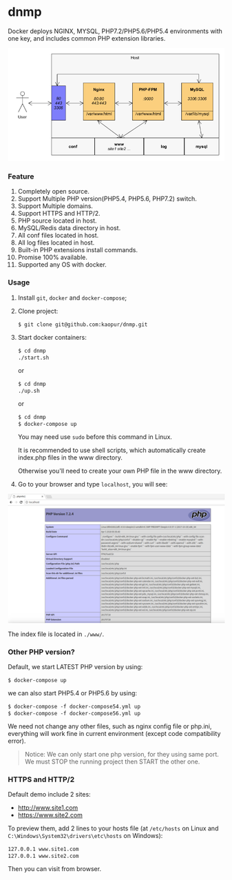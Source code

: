 # dnmp
Docker deploys NGINX, MYSQL, PHP7.2/PHP5.6/PHP5.4 environments with one key, and includes common PHP extension libraries.

![Demo Image](./dnmp.png)

### Feature
1. Completely open source.
2. Support Multiple PHP version(PHP5.4, PHP5.6, PHP7.2) switch.
3. Support Multiple domains.
4. Support HTTPS and HTTP/2.
5. PHP source located in host.
6. MySQL/Redis data directory in host.
7. All conf files located in host.
8. All log files located in host.
9. Built-in PHP extensions install commands.
10. Promise 100% available.
11. Supported any OS with docker.

### Usage
1. Install `git`, `docker` and `docker-compose`;
2. Clone project:
    ```
    $ git clone git@github.com:kaopur/dnmp.git
    ```
4. Start docker containers:
    ```
    $ cd dnmp
    ./start.sh
    ```
    or
    ```
    $ cd dnmp
    ./up.sh
    ```
    or
    ```
    $ cd dnmp
    $ docker-compose up
    ```
    You may need use `sudo` before this command in Linux.
    
    It is recommended to use shell scripts, which automatically create index.php files in the www directory.
    
    Otherwise you'll need to create your own PHP file in the www directory.
    
5. Go to your browser and type `localhost`, you will see:

![Demo Image](./snapshot.png)

The index file is located in `./www/`.

### Other PHP version?
Default, we start LATEST PHP version by using:
```
$ docker-compose up
```
we can also start PHP5.4 or PHP5.6 by using:
```
$ docker-compose -f docker-compose54.yml up
$ docker-compose -f docker-compose56.yml up
```
We need not change any other files, such as nginx config file or php.ini, everything will work fine in current environment (except code compatibility error).

> Notice: We can only start one php version, for they using same port. We must STOP the running project then START the other one.

### HTTPS and HTTP/2
Default demo include 2 sites:
* http://www.site1.com
* https://www.site2.com

To preview them, add 2 lines to your hosts file (at `/etc/hosts` on Linux and `C:\Windows\System32\drivers\etc\hosts` on Windows):
```
127.0.0.1 www.site1.com
127.0.0.1 www.site2.com
```
Then you can visit from browser.
